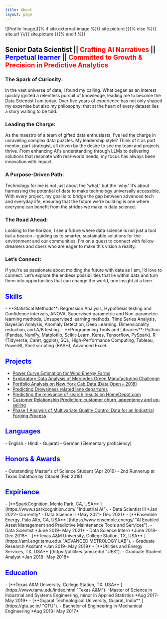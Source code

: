 ```yaml
---
title: About
layout: page
---
```


![Profile Image]({% if site.external-image %}{{ site.picture }}{% else %}{{ site.url }}/{{ site.picture }}{% endif %})

<H2>  <span style="color:Black">Senior Data Scientist</span> ||<span style="color:Red"> Crafting AI Narratives </span>||<span style="color:Blue"> Perpetual learner </span>|| <span style="color:Red">Committed to Growth & Precision in Predictive Analytics</span></H2>

### The Spark of Curiosity:
In the vast universe of data, I found my calling. What began as an interest quickly ignited a relentless pursuit of knowledge, leading me to become the Data Scientist I am today. Over five years of experience has not only shaped my expertise but also my philosophy: that at the heart of every dataset lies a story waiting to be told.

### Leading the Charge:
As the maestro of a team of gifted data enthusiasts, I’ve led the charge in unraveling complex data puzzles. My leadership style? Think of it as part mentor, part strategist, all driven by the desire to see my team and projects thrive. From enhancing AI's understanding through LLMs to delivering solutions that resonate with real-world needs, my focus has always been innovation with impact.

### A Purpose-Driven Path:
Technology for me is not just about the 'what,' but the 'why.' It’s about harnessing the potential of data to make technology universally accessible. With every project, my goal is to bridge the gap between advanced tech and everyday life, ensuring that the future we're building is one where everyone can benefit from the strides we make in data science.

### The Road Ahead:
Looking to the horizon, I see a future where data science is not just a tool but a beacon – guiding us to smarter, sustainable solutions for the environment and our communities. I'm on a quest to connect with fellow dreamers and doers who are eager to make this vision a reality.

### Let’s Connect:
If you're as passionate about molding the future with data as I am, I’d love to connect. Let’s explore the endless possibilities that lie within data and turn them into opportunities that can change the world, one insight at a time.


<H2>  <span style="color:Blue"> Skills</span></H2>
- **Statistical Methods**: Regression Analysis, Hypothesis testing and Confidence intervals, ANOVA, Supervised parametric and Non-parametric learning methods, Unsupervised learning methods, Time Series Analysis, Bayesian Analysis, Anomaly Detection, Deep Learning, Dimensionality reduction, and A/B testing.
- **Programming Tools and Libraries**:  Python (Pandas, NumPy, Matplotlib, Scikit-Learn, Keras, Tensorflow, PySpark), R (Tidyverse, Caret, ggplot), SQL, High-Performance Computing, Tableau, PowerBI, Shell scripting (BASH), Advanced Excel.

<h2><span style="color:Blue">Projects</span></h2>

<ul>
	<li><a href="https://github.com/jayshah5696/Power_Curve_Estimation">Power Curve Estimation for Wind Energy Farms</a></li>
	<li><a href="https://github.com/jayshah5696/Kaggle_Mercedes">Exploratory Data Analysis of Mercedes Green Manufacturing Challenge</a></li>
	<li><a href="https://github.com/jayshah5696/DataOpen-2018">Portfolio Analysis on New York Cab Data (Data Open – 2018)</a></li>
	<li><a href="https://jayshah5696.github.io/drowsy_driving/">Predicting Drowsiness related lane departures</a></li>
	<li><a href="https://github.com/jayshah5696/Kaggle_HomeDepot">Predicting the relevance of search results on HomeDepot.com</a></li>
	<li><a href="https://github.com/jayshah5696/Crm-Analytics">Customer Relationship Prediction: customer churn, appentency and up-seliing</a></li>
	<li><a href="https://github.com/jayshah5696/Phase1_Analysis">Phase 1 Analysis of Multivariate Quality Control Data for an Industrial Forging Process</a></li>
</ul>

<H2>  <span style="color:Blue"> Languages</span></H2>
- English
- Hindi
- Gujarati
- German (Elementary proficiency)


<H2>  <span style="color:Blue"> Honors & Awards</span></H2>
- Outstanding Master's of Science Student (Apr 2019)
- 2nd Runnerup at Texas Datathon by Citadel (Feb 2018)

<H2>  <span style="color:Blue"> Expirience</span></H2>
- [**SparkCognition, Menlo Park, CA, USA** ](https://www.sparkcognition.com/  "Industrial AI").
	- Data Scientist III *Jan 2022- Currently*
	- Data Science II *May 2021- Dec 2021*
- [**Ensemble Energy, Palo Alto, CA, USA** ](https://www.ensemble.energy/  "AI Enabled Asset Management and Predictive Maintenance Tools and Services").
	- Data Scientist *June 2019- May 2021*
	- Data Science Intern *June 2018- Dec 2018*
- [**Texas A&M University, College Station, TX, USA** ](https://aml.engr.tamu.edu/  "ADVANCED METROLOGY LAB").
	- Graduate Research Assitant  *Jan 2019- May 2019*
- [**Utilities and Energy Services, TX, USA** ](https://utilities.tamu.edu/  "UES").
	- Graduate Student Analyst *Jan 2018- May 2018*

<H2>  <span style="color:Blue"> Education</span></H2>
- [**Texas A&M University, College Station, TX, USA** ](https://www.tamu.edu/index.html  "Texas A&M").
	-Master of Science in Industrial and Systems Engineering, minor in Applied Statistics *Aug 2017- May 2019*
- [**Gujarat Technological University, Gujarat, India** ](https://gtu.ac.in/  "GTU").
	- Bachelor of Engineering in Mechanical Engineering *Aug 2013- May 2017*
